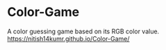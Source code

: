 # Color-Game
A color guessing game based on its RGB color value.
https://nitish14kumr.github.io/Color-Game/
